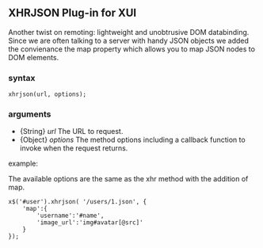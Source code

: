 XHRJSON Plug-in for XUI
-------------

Another twist on remoting: lightweight and unobtrusive DOM databinding. Since we are often talking to a server with 
handy JSON objects we added the convienance the map property which allows you to map JSON nodes to DOM elements. 

### syntax ###

 	xhrjson(url, options);

### arguments ### 

 * {String} _url_ The URL to request.
 * {Object} _options_ The method options including a callback function to invoke when the request returns. 
 
example:
  
The available options are the same as the xhr method with the addition of map. 
 
	x$('#user').xhrjson( '/users/1.json', {
	    'map':{
	        'username':'#name',
	        'image_url':'img#avatar[@src]'
	    }
	});